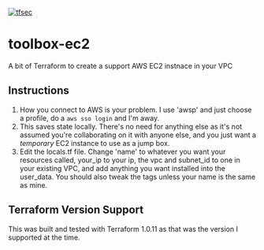 [![tfsec](https://github.com/bocan/toolbox-ec2/actions/workflows/tfsec.yml/badge.svg)](https://github.com/bocan/toolbox-ec2/actions/workflows/tfsec.yml)
# toolbox-ec2
A bit of Terraform to create a support AWS EC2 instnace in your VPC

## Instructions

1. How you connect to AWS is your problem.  I use 'awsp' and just choose a profile, do a ```aws sso login``` and I'm away.
2. This saves state locally.  There's no need for anything else as it's not assumed you're collaborating on it with anyone else, and you just want a *temporary* EC2 instance to use as a jump box.
3. Edit the locals.tf file.  Change 'name' to whatever you want your resources called, your_ip to your ip, the vpc and subnet_id to one in your existing VPC, and add anything you want installed into the user_data.  You should also tweak the tags unless your name is the same as mine.

## Terraform Version Support
This was built and tested with Terraform 1.0.11 as that was the version I supported at the time.

